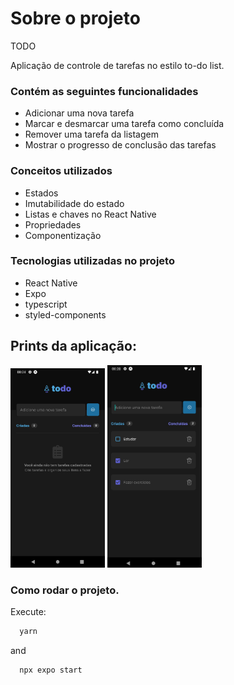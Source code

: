 # Sobre o projeto
TODO

Aplicação de controle de tarefas no estilo to-do list.

### Contém as seguintes funcionalidades

- Adicionar uma nova tarefa
- Marcar e desmarcar uma tarefa como concluída
- Remover uma tarefa da listagem
- Mostrar o progresso de conclusão das tarefas

### Conceitos utilizados

- Estados
- Imutabilidade do estado
- Listas e chaves no React Native
- Propriedades
- Componentização

### Tecnologias utilizadas no projeto

- React Native
- Expo
- typescript
- styled-components

## Prints da aplicação:

<div>
    <img src="./assets/image1.png" width="30%" alt="">
    <img src="./assets/image2.png" width="30%" alt="">
</div>
 
### Como rodar o projeto.

Execute:
```bash
  yarn
```
and
```bash
  npx expo start
```
